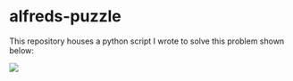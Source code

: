 # alfreds-puzzle

This repository houses a python script I wrote to solve this problem shown below:

![](https://media.cheggcdn.com/media/0c6/0c6f9b67-d8f1-4d81-afa5-99c56c9f07fc/phpPqV5FR.png)
